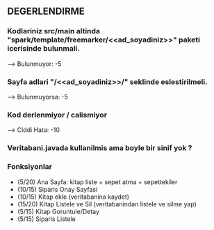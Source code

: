 ## DEGERLENDIRME

### Kodlariniz src/main altinda "spark/template/freemarker/<<ad_soyadiniz>>" paketi icerisinde bulunmali.
--> Bulunmuyor: -5

### Sayfa adlari "/<<ad_soyadiniz>>/" seklinde eslestirilmeli.
--> Bulunmuyorsa: -5

### Kod derlenmiyor / calismiyor
--> Ciddi Hata: -10

### Veritabani.javada <Urun> kullanilmis ama boyle bir sinif yok ?

### Fonksiyonlar
- (5/20) Ana Sayfa: kitap liste + sepet atma + sepettekiler
- (10/15) Siparis Onay Sayfasi
- (10/15) Kitap ekle (veritabanina kaydet)
- (15/20) Kitap Listele ve Sil (veritabanindan listele ve silme yap)
- (5/15) Kitap Goruntule/Detay
- (5/15) Siparis Listele